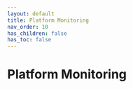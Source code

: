 ```yaml
---
layout: default
title: Platform Monitoring
nav_order: 10
has_children: false
has_toc: false
---
```


# Platform Monitoring